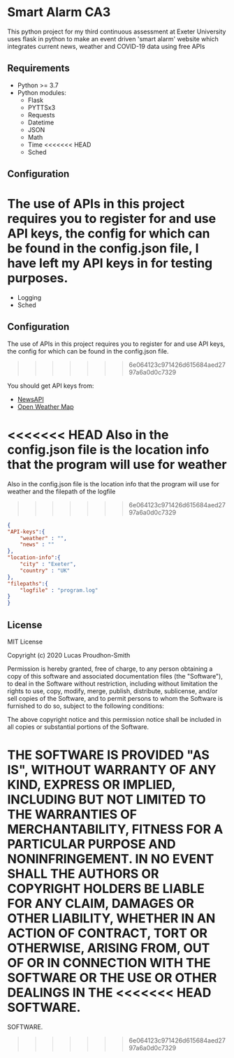 # Smart Alarm CA3

This python project for my third continuous assessment at Exeter University uses flask in python to make an event driven 'smart alarm' website which integrates current news, weather and COVID-19 data using free APIs
## Requirements
* Python >= 3.7
* Python modules:
  * Flask
  * PYTTSx3
  * Requests
  * Datetime
  * JSON
  * Math
  * Time
<<<<<<< HEAD
  * Sched

## Configuration
The use of APIs in this project requires you to register for and use API keys, the config for which can be found in the config.json file, I have left my API keys in for testing purposes.
=======
  * Logging
  * Sched

## Configuration
The use of APIs in this project requires you to register for and use API keys, the config for which can be found in the config.json file.
>>>>>>> 6e064123c971426d615684aed2797a6a0d0c7329

You should get API keys from:
* [NewsAPI](https://newsapi.org/)
* [Open Weather Map](https://openweathermap.org/)

<<<<<<< HEAD
Also in the config.json file is the location info that the program will use for weather
=======
Also in the config.json file is the location info that the program will use for weather and the filepath of the logfile
>>>>>>> 6e064123c971426d615684aed2797a6a0d0c7329

```JSON
{
"API-keys":{
    "weather" : "",
    "news" : ""
},
"location-info":{
    "city" : "Exeter",
    "country" : "UK"
},
"filepaths":{
    "logfile" : "program.log"
}
}
```

## License
MIT License

Copyright (c) 2020 Lucas Proudhon-Smith

Permission is hereby granted, free of charge, to any person obtaining a copy
of this software and associated documentation files (the "Software"), to deal
in the Software without restriction, including without limitation the rights
to use, copy, modify, merge, publish, distribute, sublicense, and/or sell
copies of the Software, and to permit persons to whom the Software is
furnished to do so, subject to the following conditions:

The above copyright notice and this permission notice shall be included in all
copies or substantial portions of the Software.

THE SOFTWARE IS PROVIDED "AS IS", WITHOUT WARRANTY OF ANY KIND, EXPRESS OR
IMPLIED, INCLUDING BUT NOT LIMITED TO THE WARRANTIES OF MERCHANTABILITY,
FITNESS FOR A PARTICULAR PURPOSE AND NONINFRINGEMENT. IN NO EVENT SHALL THE
AUTHORS OR COPYRIGHT HOLDERS BE LIABLE FOR ANY CLAIM, DAMAGES OR OTHER
LIABILITY, WHETHER IN AN ACTION OF CONTRACT, TORT OR OTHERWISE, ARISING FROM,
OUT OF OR IN CONNECTION WITH THE SOFTWARE OR THE USE OR OTHER DEALINGS IN THE
<<<<<<< HEAD
SOFTWARE.
=======
SOFTWARE.
>>>>>>> 6e064123c971426d615684aed2797a6a0d0c7329

